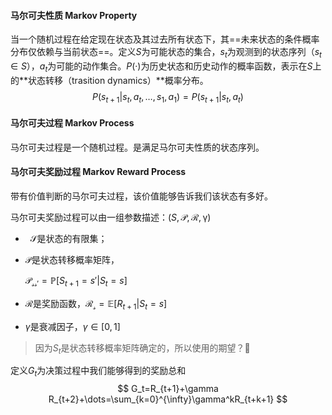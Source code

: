 #### **马尔可夫性质**	Markov Property 

当一个随机过程在给定现在状态及其过去所有状态下，其==未来状态的条件概率分布仅依赖与当前状态==。定义$S$为可能状态的集合，$s_t$为观测到的状态序列（$s_t\in S$），$a_t$为可能的动作集合。$P(·)$为历史状态和历史动作的概率函数，表示在$S$上的**状态转移（trasition dynamics）**概率分布。
$$
P(s_{t+1}|s_t,a_t,\dots,s_1,a_1)=P(s_{t+1}|s_t,a_t)
$$
#### **马尔可夫过程**	Markov Process

马尔可夫过程是一个随机过程。是满足马尔可夫性质的状态序列。

#### **马尔可夫奖励过程**	Markov Reward Process

带有价值判断的马尔可夫过程，该价值能够告诉我们该状态有多好。

马尔可夫奖励过程可以由一组参数描述：$(S,\mathcal{P},\mathcal{R},\mathcal{\gamma})$

- $~~\mathcal{S}$是状态的有限集；

- $\mathcal{P}$是状态转移概率矩阵，

  $\mathcal{P_{ss'}}=\mathbb{P}[S_{t+1}=s'|S_t=s]$

- $\mathcal{R}$是奖励函数，$\mathcal{R_s}=\mathbb{E}[R_{t+1}|S_t=s]$
- $\gamma$是衰减因子，$\gamma\in[0,1]$

> 因为$S_t$是状态转移概率矩阵确定的，所以使用的期望？:thinking:

定义$G_t$为决策过程中我们能够得到的奖励总和
$$
G_t=R_{t+1}+\gamma R_{t+2}+\dots=\sum_{k=0}^{\infty}\gamma^kR_{t+k+1}
$$
